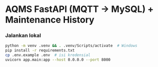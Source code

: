 # AQMS FastAPI (MQTT → MySQL) + Maintenance History

### Jalankan lokal
```bash
python -m venv .venv && . .venv/Scripts/activate  # Windows
pip install -r requirements.txt
cp .env.example .env  # isi kredensial
uvicorn app.main:app --host 0.0.0.0 --port 8000
